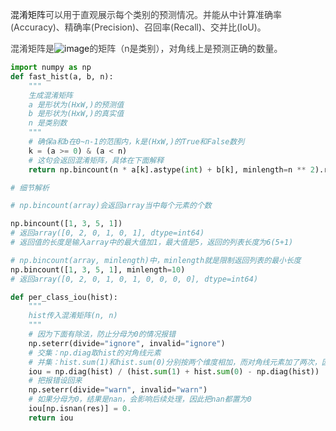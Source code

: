 混淆矩阵<font style="color:rgb(64, 64, 64);">可以用于直观展示每个类别的预测情况。并能从中计算准确率(Accuracy)、精确率(Precision)、召回率(Recall)、交并比(IoU)。</font>

<font style="color:rgb(64, 64, 64);">混淆矩阵是</font>![image](https://cdn.nlark.com/yuque/__latex/29e2ed2b656b1c0aa45c95c88aa79075.svg)<font style="color:rgb(64, 64, 64);">的矩阵（n是类别），对角线上是预测正确的数量。</font>

<font style="color:rgb(64, 64, 64);"></font>

<font style="color:rgb(64, 64, 64);"></font>

<font style="color:rgb(64, 64, 64);"></font>

<font style="color:rgb(64, 64, 64);"></font>

```python
import numpy as np
def fast_hist(a, b, n):
    """
    生成混淆矩阵
    a 是形状为(HxW,)的预测值
    b 是形状为(HxW,)的真实值
    n 是类别数    
    """
    # 确保a和b在0~n-1的范围内，k是(HxW,)的True和False数列
    k = (a >= 0) & (a < n)
    # 这句会返回混淆矩阵，具体在下面解释
    return np.bincount(n * a[k].astype(int) + b[k], minlength=n ** 2).reshape(n, n)

# 细节解析

# np.bincount(array)会返回array当中每个元素的个数

np.bincount([1, 3, 5, 1])
# 返回array([0, 2, 0, 1, 0, 1], dtype=int64)
# 返回值的长度是输入array中的最大值加1，最大值是5，返回的列表长度为6(5+1)

# np.bincount(array, minlength)中，minlength就是限制返回列表的最小长度
np.bincount([1, 3, 5, 1], minlength=10)
# 返回array([0, 2, 0, 1, 0, 1, 0, 0, 0, 0], dtype=int64)

```

```python
def per_class_iou(hist):
    """
    hist传入混淆矩阵(n, n)
    """
    # 因为下面有除法，防止分母为0的情况报错
    np.seterr(divide="ignore", invalid="ignore")
    # 交集：np.diag取hist的对角线元素
    # 并集：hist.sum(1)和hist.sum(0)分别按两个维度相加，而对角线元素加了两次，因此减一次
    iou = np.diag(hist) / (hist.sum(1) + hist.sum(0) - np.diag(hist))
    # 把报错设回来
    np.seterr(divide="warn", invalid="warn")
    # 如果分母为0，结果是nan，会影响后续处理，因此把nan都置为0
    iou[np.isnan(res)] = 0.
    return iou
```

